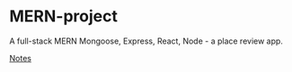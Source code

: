 # MERN-project
A full-stack MERN Mongoose, Express, React, Node - a place review app. 

[Notes](https://github.com/hanwenzhang123/react-note/tree/main/MERN)
